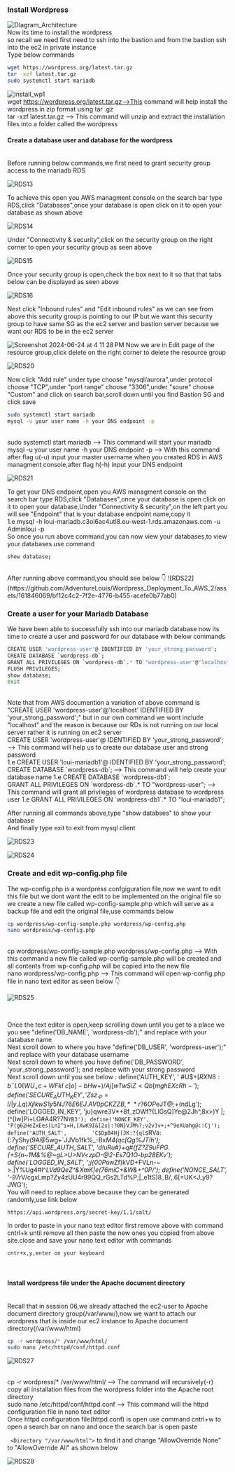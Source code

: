 ### Install Wordpress

![DIagram_Architecture](https://github.com/AdventureLouis/Wordpress_Deployment_To_AWS_2/assets/161846069/cc8f3287-bb38-48dc-ab58-fca8dcb7c660)
<br>
Now its time to install the wordpress
<br>
so recall we need first need to ssh into the bastion and from the bastion ssh into the ec2 in private instance
<br>
Type below commands

```bash
wget https://wordpress.org/latest.tar.gz
tar -xzf latest.tar.gz
sudo systemctl start mariadb
```
![install_wp1](https://github.com/AdventureLouis/Wordpress_Deployment_To_AWS_2/assets/161846069/56d62e5e-5d14-40d5-9a33-b029b4344f94)
<br>
wget https://wordpress.org/latest.tar.gz-->This command will help install the wordpress in zip format using tar .gz
<br>
tar -xzf latest.tar.gz --> This command will unzip and extract the installation files into a folder called  the wordpress 
<br>

#### Create a database user and database for the wordpress
<br>
Before running below commands,we first need to grant security group access to the mariadb RDS
<br>

![RDS13](https://github.com/AdventureLouis/Wordpress_Deployment_To_AWS_2/assets/161846069/3e386efd-b4cf-4e5a-957c-db6fa806ddc4)

To achieve this open you AWS managment console on the search bar type RDS,click "Databases",once your database is open click on it to open your database as shown above
<br>

![RDS14](https://github.com/AdventureLouis/Wordpress_Deployment_To_AWS_2/assets/161846069/9c660ee8-ca4c-4804-996e-32afa36c807b)

Under "Connectivity & security",click on the security group on the right corner to open your security group as seen above
<br>

![RDS15](https://github.com/AdventureLouis/Wordpress_Deployment_To_AWS_2/assets/161846069/62ae4608-ed95-408c-a6b3-2341378b56a7)

Once your security group is open,check the box next to it so that that tabs below can be displayed as seen above
<br>

![RDS16](https://github.com/AdventureLouis/Wordpress_Deployment_To_AWS_2/assets/161846069/ffefc559-e9aa-4cbc-85c8-c4915ee9c328)

Next click "Inbound rules" and "Edit inbound rules" as we can see from above this security group is pointing to our IP but we want this security group to have same SG as the ec2 server and  bastion server because  we want our RDS to be in the ec2 server
<br>

![Screenshot 2024-06-24 at 4 11 28 PM](https://github.com/AdventureLouis/Wordpress_Deployment_To_AWS_2/assets/161846069/baf935c9-1443-446e-a22b-362a22013ff7)
Now we are in Edit page of the resource group,click delete on the right corner to delete the resource group
<br>

![RDS20](https://github.com/AdventureLouis/Wordpress_Deployment_To_AWS_2/assets/161846069/6e6fbbe9-9b6a-4627-98de-f1df95f8bf04)


Now click "Add rule" under type choose "mysql/aurora",under protocol choose "TCP",under "port range" choose "3306",under "soure" choose "Custom" and click on search bar,scroll down until you find Bastion SG and click save
<br>

```bash
sudo systemctl start mariadb
mysql -u your user name -h your DNS endpoint -p
```
<br>
sudo systemctl start mariadb --> This command will start your mariadb
<br>
mysql -u your user name -h your DNS endpoint -p --> With this command after flag u(-u) input your master username when you created RDS in  AWS managment console,after flag h(-h) input your DNS endpoint 
<br>

![RDS21](https://github.com/AdventureLouis/Wordpress_Deployment_To_AWS_2/assets/161846069/7d0edb85-a475-471f-9265-f0cf5b88b164)

To get your DNS endpoint,open you AWS managment console on the search bar type RDS,click "Databases",once your database is open click on it to open your database,Under "Connectivity & security",on the left part you will see "Endpoint" that is your database endpoint name,copy it
<br>
1.e mysql -h loui-mariadb.c3oi6ac4utl8.eu-west-1.rds.amazonaws.com -u Adminloui -p
<br>
So once  you run above command,you can now view your databases,to view your databases use command
<br>
```bash
show database;
```
<br>
After running above command,you should see below 👇 
![RDS22](https://github.com/AdventureLouis/Wordpress_Deployment_To_AWS_2/assets/161846069/bf12c4c2-7f2e-4776-b455-acefe0b77ab0)

### Create a user for your Mariadb Database
We have been able to successfully ssh into our mariadb database now its time to create a user and password for our database with below commands
```bash
CREATE USER 'wordpress-user'@ IDENTIFIED BY 'your_strong_password';
CREATE DATABASE `wordpress-db`;
GRANT ALL PRIVILEGES ON `wordpress-db`.* TO "wordpress-user"@"localhost";
FLUSH PRIVILEGES;
show database;
exit
```
<br>
Note that from AWS documention a variation of above command is "CREATE USER 'wordpress-user'@'localhost' IDENTIFIED BY 'your_strong_password';" but in our own command we wont include "localhost" and the reason is because our RDs is not running on our local server rather it is running on ec2 server
<br>
CREATE USER 'wordpress-user'@ IDENTIFIED BY 'your_strong_password'; --> This command will help us to create our database user and strong password
<br>
1.e CREATE USER 'loui-mariadb1'@ IDENTIFIED BY 'your_strong_password';
<br>
CREATE DATABASE `wordpress-db`; --> This command will help create your database name 1.e CREATE DATABASE `wordpress-db1`;
<br>
GRANT ALL PRIVILEGES ON `wordpress-db`.* TO "wordpress-user"; --> This command will grant all privileges of wordpress database to wordpress user 1.e GRANT ALL PRIVILEGES ON `wordpress-db1`.* TO "loui-mariadb1";
<br>

After running all commands above,type "show databses" to show your database
<br>
And finally type exit to exit from mysql client
<br>

![RDS23](https://github.com/AdventureLouis/Wordpress_Deployment_To_AWS_2/assets/161846069/afbfd189-13d3-42e1-ab8e-7d1739b18c2e)

![RDS24](https://github.com/AdventureLouis/Wordpress_Deployment_To_AWS_2/assets/161846069/2a946779-2623-4d00-9d02-55678cc45308)
<br>

 ### Create and edit wp-config.php file
The wp-config.php is a wordpress confgiguration file,now we want to edit this file but we dont want the edit to be implemented on the original file so we create a new file called wp-config-sample.php which will serve as a backup file and edit the original file,use commands below
<br>
```bash
cp wordpress/wp-config-sample.php wordpress/wp-config.php
nano wordpress/wp-config.php
```
<br>
cp wordpress/wp-config-sample.php wordpress/wp-config.php --> With this command a new file called wp-config-sample.php will be created and all contents from wp-config.php will be copied into the new file
<br>
nano wordpress/wp-config.php --> This command will open  wp-config.php file in nano text editor as seen below 👇 

![RDS25](https://github.com/AdventureLouis/Wordpress_Deployment_To_AWS_2/assets/161846069/06b81e19-3aa6-4fc0-b823-73300429a4f9)

<br>

Once the text editor is open,keep scrolling down until you get to a place we you see "define('DB_NAME', 'wordpress-db');" and replace with your database name
<br>
Next scroll down to where you have "define('DB_USER', 'wordpress-user');" and replace with your database username
<br>
Next scroll down to where you have define('DB_PASSWORD', 'your_strong_password'); and replace with your strong password
<br> 
Next scroll down until you see below :
define('AUTH_KEY',         ' #U$$+[RXN8:b^-L 0(WU_+ c+WFkI~c]o]-bHw+)/Aj[wTwSiZ<Qb[mghEXcRh-');
define('SECURE_AUTH_KEY',  'Zsz._P=l/|y.Lq)XjlkwS1y5NJ76E6EJ.AV0pCKZZB,*~*r ?6OP$eJT@;+(ndLg');
define('LOGGED_IN_KEY',    'ju}qwre3V*+8f_zOWf?{LlGsQ]Ye@2Jh^,8x>)Y |;(^[Iw]Pi+LG#A4R?7N`YB3');
define('NONCE_KEY',        'P(g62HeZxEes|LnI^i=H,[XwK9I&[2s|:?0N}VJM%?;v2v]v+;+^9eXUahg@::Cj');
define('AUTH_SALT',        'C$DpB4Hj[JK:?{ql`sRVa:{:7yShy(9A@5wg+`JJVb1fk%_-Bx*M4(qc[Qg%JT!h');
define('SECURE_AUTH_SALT', 'd!uRu#}+q#{f$Z?Z9uFPG.${+S{n~1M&%@~gL>U>NV<zpD-@2-Es7Q1O-bp28EKv');
define('LOGGED_IN_SALT',   ';j{00P*owZf)kVD+FVLn-~ >.|Y%Ug4#I^*LVd9QeZ^&XmK|e(76miC+&W&+^0P/');
define('NONCE_SALT',       '-97r*V/cgxLmp?Zy4zUU4r99QQ_rGs2LTd%P;|_e1tS)8_B/,.6[=UK<J_y9?JWG');
<br>
You will need to replace above because they can be generated randomly,use link below
<br>
```bash
https://api.wordpress.org/secret-key/1.1/salt/
```
In order to paste in your nano text editor first remove above with command cntrl+k until remove all then paste the new ones you copied from above site.close and save your nano text editor with commands

```bash
cntr+x,y,enter on your keyboard
```
<br>

#### Install wordpress file under the Apache document directory
<br>
Recall that in session 06,we already attached the ec2-user to Apache document directory group(/var/www/),now we want to attach our wordpress that is inside our ec2 instance to Apache document directory(/var/www/html)

```bash
cp -r wordpress/* /var/www/html/
sudo nano /etc/httpd/conf/httpd.conf
```
![RDS27](https://github.com/AdventureLouis/Wordpress_Deployment_To_AWS_2/assets/161846069/dabc43d3-7db6-4b56-af81-9f56cf620299)

<br>
cp -r wordpress/* /var/www/html/ --> The command will recursively(-r) copy all installation files from the wordpress folder into the Apache root directory
<br>
sudo nano /etc/httpd/conf/httpd.conf --> This command will the httpd configuration file in nano text editor
<br>
Once  httpd configuration file(httpd.conf) is open use command cntrl+w to open a search bar on nano and once the search bar is open paste

 ```  <Directory "/var/www/html"> ```  to find it and change "AllowOverride None" to "AllowOverride All" as shown below
<br>
 
![RDS28](https://github.com/AdventureLouis/Wordpress_Deployment_To_AWS_2/assets/161846069/ca1ceb5f-ff87-4a55-92b0-f1cf01b86962)



